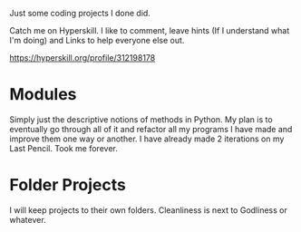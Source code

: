 Just some coding projects I done did.

Catch me on Hyperskill. I like to comment, leave hints (If I understand what I'm doing) and Links to help everyone else out.

https://hyperskill.org/profile/312198178

# Modules

Simply just the descriptive notions of methods in Python. My plan is to eventually go through all of it and refactor all my programs I have made and improve them one way or another. I have already made 2 iterations on my Last Pencil. Took me forever.

# Folder Projects

I will keep projects to their own folders. Cleanliness is next to Godliness or whatever.
